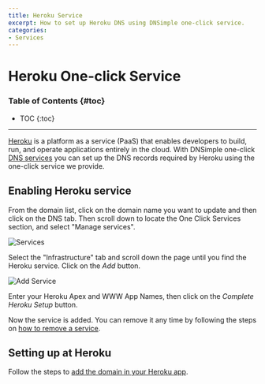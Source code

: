 ```yaml
---
title: Heroku Service
excerpt: How to set up Heroku DNS using DNSimple one-click service.
categories:
- Services
---
```


# Heroku One-click Service

### Table of Contents {#toc}

* TOC
{:toc}

---

[Heroku](https://www.heroku.com) is a platform as a service (PaaS) that enables developers to build, run, and operate applications entirely in the cloud. With DNSimple one-click [DNS services](/categories/services/) you can set up the DNS records required by Heroku using the one-click service we provide.


## Enabling Heroku service

From the domain list, click on the domain name you want to update and then click on the DNS tab. Then scroll down to locate the One Click Services section, and select "Manage services".

![Services](/files/services-dns-page-add.png)

Select the "Infrastructure" tab and scroll down the page until you find the Heroku service. Click on the *Add* button.

![Add Service](/files/services-heroku.png)

Enter your Heroku Apex and WWW App Names, then click on the *Complete Heroku Setup* button.

Now the service is added. You can remove it any time by following the steps on [how to remove a service](/articles/services/#removing-services).


## Setting up at Heroku

Follow the steps to [add the domain in your Heroku app](https://devcenter.heroku.com/articles/custom-domains).
